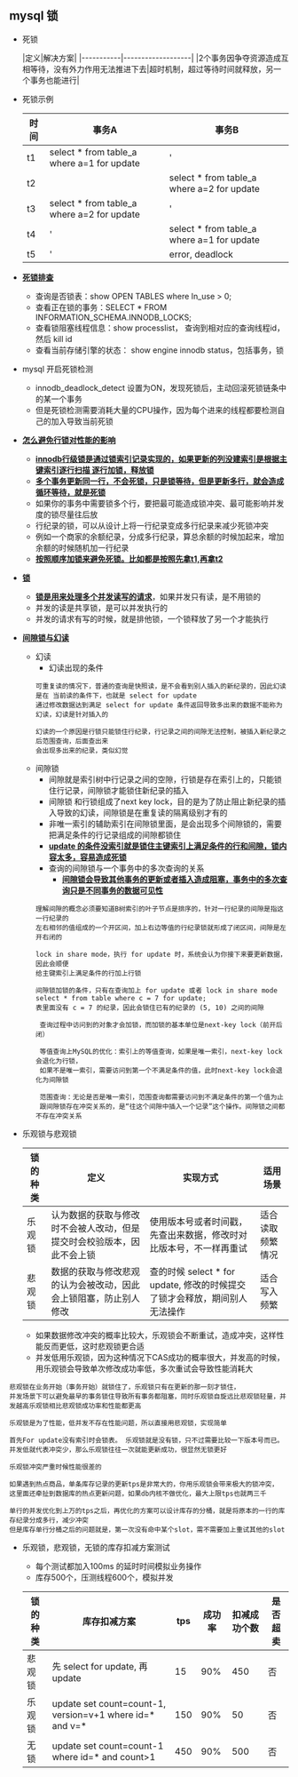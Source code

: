 ## mysql 锁

* 死锁

  |定义|解决方案|
        |-----------|-------------------|
  |2个事务因争夺资源造成互相等待，没有外力作用无法推进下去|超时机制，超过等待时间就释放，另一个事务也能进行|

* 死锁示例

  |时间|事务A|事务B|
  |-----------|-------------------|---------|
  |t1 |select * from table_a where a=1 for update|'|
  |t2 ||select * from table_a where a=2 for update|
  |t3 |select * from table_a where a=2 for update|'|
  |t4 |'|select * from table_a where a=1 for update|
  |t5 |'|error, deadlock|
* **[死锁排查](#)**
    * 查询是否锁表：show OPEN TABLES where In_use > 0;
    * 查看正在锁的事务：SELECT * FROM INFORMATION_SCHEMA.INNODB_LOCKS;
    * 查看锁阻塞线程信息：show processlist， 查询到相对应的查询线程id，然后 kill id
    * 查看当前存储引擎的状态： show engine innodb status，包括事务，锁
- mysql 开启死锁检测
    - innodb_deadlock_detect 设置为ON，发现死锁后，主动回滚死锁链条中的某一个事务
    - 但是死锁检测需要消耗大量的CPU操作，因为每个进来的线程都要检测自己的加入导致当前死锁
- **[怎么避免行锁对性能的影响](#)**
    - **[innodb行级锁是通过锁索引记录实现的，如果更新的列没建索引是根据主键索引逐行扫描 逐行加锁，释放锁](#)**
    - **[多个事务更新同一行，不会死锁，只是锁等待，但是更新多行，就会造成循环等待，就是死锁](#)**
    - 如果你的事务中需要锁多个行，要把最可能造成锁冲突、最可能影响并发度的锁尽量往后放
    - 行纪录的锁，可以从设计上将一行纪录变成多行纪录来减少死锁冲突
    - 例如一个商家的余额纪录，分成多行纪录，算总余额的时候加起来，增加余额的时候随机加一行纪录
    - **[按照顺序加锁来避免死锁。比如都是按照先拿t1,再拿t2](#)**

- **[锁](#)**
    - **[锁是用来处理多个并发读写的请求](#)**，如果并发只有读，是不用锁的
    - 并发的读是共享锁，是可以并发执行的
    - 并发的请求有写的时候，就是排他锁，一个锁释放了另一个才能执行

- **[间隙锁与幻读](#)**
    - 幻读
        - 幻读出现的条件
        ```
        可重复读的情况下，普通的查询是快照读，是不会看到别人插入的新纪录的，因此幻读是在 当前读的条件下，也就是 select for update
        通过修改数据达到满足 select for update 条件返回导致多出来的数据不能称为幻读，幻读是针对插入的
        
        幻读的一个原因是行锁只能锁住行纪录，行记录之间的间隙无法控制，被插入新纪录之后范围查询，后面查出来
        会出现多出来的纪录，类似幻觉
        ```
    - 间隙锁
        - 间隙就是索引树中行记录之间的空隙，行锁是存在索引上的，只能锁住行记录，间隙锁才能锁住新纪录的插入
        - 间隙锁 和行锁组成了next key lock，目的是为了防止阻止新纪录的插入导致的幻读，间隙锁是在重复读的隔离级别才有的
        - 非唯一索引的辅助索引在间隙锁里面，是会出现多个间隙锁的，需要把满足条件的行记录组成的间隙都锁住
        - **[update 的条件没索引就是锁住主键索引上满足条件的行和间隙，锁内容太多，容易造成死锁](#)**
        - 查询的间隙锁与一个事务中的多次查询的关系
            - **[间隙锁会导致其他事务的更新或者插入造成阻塞，事务中的多次查询只是不同事务的数据可见性](#)**
        ```
        理解间隙的概念必须要知道B树索引的叶子节点是排序的，针对一行纪录的间隙是指这一行纪录的
        左右相邻的值组成的一个开区间，加上右边等值的行纪录锁就形成了闭区间，间隙是左开右闭的
        
        lock in share mode，执行 for update 时，系统会认为你接下来要更新数据，因此会顺便
        给主键索引上满足条件的行加上行锁
        
        间隙锁加锁的条件，只有在查询加上 for update 或者 lock in share mode
        select * from table where c = 7 for update;
        表里面没有 c = 7 的纪录，因此会锁住已有的纪录的 (5, 10) 之间的间隙
        
         查询过程中访问到的对象才会加锁，而加锁的基本单位是next-key lock（前开后闭）
         
         等值查询上MySQL的优化：索引上的等值查询，如果是唯一索引，next-key lock会退化为行锁，
         如果不是唯一索引，需要访问到第一个不满足条件的值，此时next-key lock会退化为间隙锁
         
         范围查询：无论是否是唯一索引，范围查询都需要访问到不满足条件的第一个值为止
         跟间隙锁存在冲突关系的，是“往这个间隙中插入一个记录”这个操作。间隙锁之间都不存在冲突关系
        ```
      
- 乐观锁与悲观锁
  
  |锁的种类|定义|实现方式|适用场景|
  |------|------|------|-----|
  |乐观锁|认为数据的获取与修改时不会被人改动，但是提交时会校验版本，因此不会上锁|使用版本号或者时间戳，先查出来数据，修改时对比版本号，不一样再重试|适合读取频繁情况|
  |悲观锁|数据的获取与修改悲观的认为会被改动，因此会上锁阻塞，防止别人修改|查的时候 select * for update, 修改的时候提交了锁才会释放，期间别人无法操作|适合写入频繁|

    - 如果数据修改冲突的概率比较大，乐观锁会不断重试，造成冲突，这样性能反而更低，这时悲观锁更合适
    - 并发低用乐观锁，因为这种情况下CAS成功的概率很大，并发高的时候，用乐观锁会导致单次修改成功率低，多次重试会导致性能消耗大
```
悲观锁在业务开始（事务开始）就锁住了，乐观锁只有在更新的那一刻才锁住，
并发场景下可以避免最早的事务锁住导致所有事务都阻塞，同时乐观锁自旋远比悲观锁轻量，并发越高乐观锁相比悲观锁成功率和性能都更高

乐观锁是为了性能，低并发不存在性能问题，所以直接用悲观锁，实现简单

首先For update没有索引时会锁表。 乐观锁就是没有锁，只不过需要比较一下版本号而已。 
并发低就代表冲突少，那么乐观锁往往一次就能更新成功，很显然无锁更好

乐观锁冲突严重时候性能很差的

如果遇到热点商品，单条库存记录的更新tps是非常大的，你用乐观锁会带来极大的锁冲突，
这里面还牵扯到数据库的热点更新问题，如果db内核不做优化，最大上限tps也就两三千

单行的并发优化到上万的tps之后，再优化的方案可以设计库存的分桶，就是将原本的一行的库存纪录分成多行，减少冲突
但是库存单行分桶之后的问题就是，第一次没有命中某个slot，需不需要加上重试其他的slot
```

- 乐观锁，悲观锁，无锁的库存扣减方案测试
    - 每个测试都加入100ms 的延时时间模拟业务操作
    - 库存500个，压测线程600个，模拟并发

  |锁的种类|库存扣减方案|tps|成功率|扣减成功个数|是否超卖|
  |----|------|------|------|----|-----|
  |悲观锁|先 select for update, 再 update|15|90%|450|否|
  |乐观锁|update set count=count-1, version=v+1 where id=* and v=*|150|90%|50|否|
  |无锁|update set count=count-1 where id=* and count>1|450|90%|500|否|
